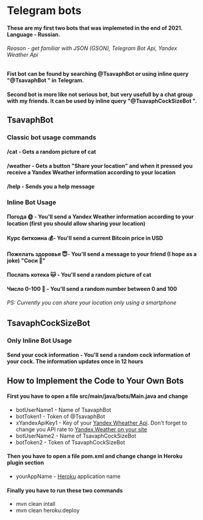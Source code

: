 # Telegram bots
#### These are my first two bots that was implemeted in the end of 2021. Language - Russian.
###### Reason - get familiar with JSON (GSON), Telegram Bot Api, Yandex Weather Api
#### Fist bot can be found by searching @TsavaphBot or using inline query "@TsavaphBot " in Telegram.
#### Second bot is more like not serious bot, but very usefull by a chat group with my friends. It can be used by inline query "@TsavaphCockSizeBot ".


## TsavaphBot

### Classic bot usage commands
#### /cat - Gets a random picture of cat
#### /weather - Gets a button "Share your location" and when it pressed you receive a Yandex Weather information according to your location
#### /help - Sends you a help message

### Inline Bot Usage
#### Погода 🌞 - You'll send a Yandex Weather information according to your location (first you should allow sharing your location)
#### Курс биткоина 💰- You'll send a current Bitcoin price in USD
#### Пожелать здоровья 😇- You'll send a message to your friend (I hope as a joke) "Соси 🍆"
#### Послать котека 🐱 - You'll send a random picture of cat
#### Число 0-100 🔢 - You'll send a random number between 0 and 100

###### PS: Currently you can share your location only using a smartphone

## TsavaphCockSizeBot

### Only Inline Bot Usage
#### Send your cock information - You'll send a random cock information of your cock. The information updates once in 12 hours

## How to Implement the Code to Your Own Bots
#### First you have to open a file src/main/java/bots/Main.java and change
*   botUserName1 - Name of TsavaphBot
*   botToken1 - Token of @TsavaphBot
*   xYandexApiKey1 - Key of your [Yandex Wheather Api](https://yandex.com/dev/weather). Don't forget to change you API rate to [Yandex.Weather on your site](https://yandex.com/dev/weather/doc/dg/concepts/pricing.html)
*   botUserName2 - Name of TsavaphCockSizeBot
*   botToken2 - Token of TsavaphCockSizeBot
#### Then you have to open a file pom.xml and change change in Heroku plugin section
*   yourAppName - [Heroku](https://devcenter.heroku.com/articles/getting-started-with-java) application name 
#### Finally you have to run these two commands
*   mvn clean intall
*   mvn clean heroku:deploy
